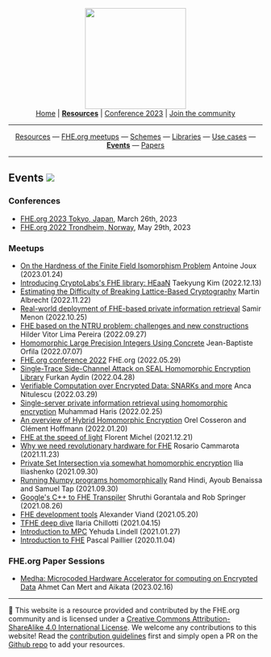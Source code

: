 <!-- Main header navigation -->
<p align="center">
  <img width="200" src="https://user-images.githubusercontent.com/5758427/180978488-db825482-5a58-4c7c-9589-c494a6f0be04.png"><br/>
  <a href="https://fhe-org.github.io">Home</a> | <a href="https://fhe-org.github.io/resources"><b>Resources</b></a> | <a href="https://fhe-org.github.io/conferences/conference-2023/home">Conference 2023</a> | <a href="https://fhe-org.github.io/community">Join the community</a>
</p>
<hr/>
<!-- /Main header navigation -->
<!-- Resource categories links -->
<p align="center">
  <a href="https://fhe-org.github.io/resources">Resources</a>
  —
  <a href="https://fhe-org.github.io/meetups">FHE.org meetups</a>
  —
  <a href="https://fhe-org.github.io/resources/schemes">Schemes</a>
  —
  <a href="https://fhe-org.github.io/resources/libraries">Libraries</a>
  —
  <a href="https://fhe-org.github.io/resources/use-cases">Use cases</a>
  —
  <a href="https://fhe-org.github.io/resources/events"><b>Events</b></a>
  —
  <a href="https://fhe-org.github.io/resources/papers">Papers</a>
</p>
<hr/>
<!-- /Resource categories links -->

## Events [<img src="https://img.shields.io/badge/Github-edit%20this%20page-lightgrey">](https://github.com/FHE-org/fhe-org.github.io/blob/main/resources/events.md)


### Conferences

- [FHE.org 2023 Tokyo, Japan](https://fhe.org/conferences/conference-2023/home), March 26th, 2023
- [FHE.org 2022 Trondheim, Norway](https://fhe.org/conferences/conference-2022/home), May 29th, 2023

### Meetups

- [On the Hardness of the Finite Field Isomorphism Problem](https://fhe-org.github.io/meetups/019-On_the_Hardness_of_the_Finite_Field_Isomorphism_Problem) 	Antoine Joux (2023.01.24)
- [Introducing CryptoLabs's FHE library: HEaaN](https://fhe-org.github.io/meetups/018-Introducing_the_HEaaN_library_by_CryptoLab) 	Taekyung Kim (2022.12.13)
- [Estimating the Difficulty of Breaking Lattice-Based Cryptography](https://fhe-org.github.io/meetups/017-Estimating_the_Difficulty_of_Breaking_Lattice_Based_Cryptography) 	Martin Albrecht (2022.11.22)
- [Real-world deployment of FHE-based private information retrieval](https://fhe-org.github.io/meetups/016-real_world_deployment_of_FHE_based_private_information_retrieval) 	Samir Menon (2022.10.25)
- [FHE based on the NTRU problem: challenges and new constructions](https://fhe-org.github.io/meetups/015-FHE_based_on_the_NTRU_problem) 	Hilder Vitor Lima Pereira (2022.09.27)
- [Homomorphic Large Precision Integers Using Concrete](https://fhe-org.github.io/meetups/014-homomorphic-Large-Precision-Integers-Using-Concrete) 	Jean-Baptiste Orfila (2022.07.07)
- [FHE.org conference 2022](https://fhe-org.github.io/conferences/conference-2022/resources) 	FHE.org (2022.05.29)
- [Single-Trace Side-Channel Attack on SEAL Homomorphic Encryption Library](https://fhe-org.github.io/meetups/013-single-trace-side-channel-attack-on-seal-homomorphic-encryption-library) 	Furkan Aydin (2022.04.28)
- [Verifiable Computation over Encrypted Data: SNARKs and more](https://fhe-org.github.io/meetups/012-verifiable-computation-over-encrypted-data-snarks-and-more.md) 	Anca Nitulescu (2022.03.29)
- [Single-server private information retrieval using homomorphic encryption](https://fhe-org.github.io/meetups/011-single-server-private-information-retrieval-using-homomorphic-encryption) 	Muhammad Haris (2022.02.25)
- [An overview of Hybrid Homomorphic Encryption](https://fhe-org.github.io/meetups/010-an-overview-of-hybrid-homomorphic-encryption) 	Orel Cosseron and Clément Hoffmann (2022.01.20)
- [FHE at the speed of light](https://fhe-org.github.io/meetups/009-fhe-at-the-speed-of-light) 	Florent Michel (2021.12.21)
- [Why we need revolutionary hardware for FHE](https://fhe-org.github.io/meetups/008-why-we-need-revolutionary-hardware-for-fhe) 	Rosario Cammarota (2021.11.23)
- [Private Set Intersection via somewhat homomorphic encryption](https://fhe-org.github.io/meetups/007-private-set-intersection-via-somewhat-homomorphic-encryption) 	Ilia Iliashenko (2021.09.30)
- [Running Numpy programs homomorphically](https://fhe-org.github.io/meetups/006-running-numpy-programs-homomorphically) 	Rand Hindi, Ayoub Benaissa and Samuel Tap (2021.09.30)
- [Google's C++ to FHE Transpiler](https://fhe-org.github.io/meetups/005-google-c++-to-fhe-transpiler) 	Shruthi Gorantala and Rob Springer (2021.08.26)
- [FHE development tools](https://fhe-org.github.io/meetups/004-fhe-development-tools) 	Alexander Viand (2021.05.20)
- [TFHE deep dive](https://fhe-org.github.io/meetups/003-tfhe-deep-dive) 	Ilaria Chillotti (2021.04.15)
- [Introduction to MPC](https://fhe-org.github.io/meetups/002-introduction-to-mpc) 	Yehuda Lindell (2021.01.27)
- [Introduction to FHE](https://fhe-org.github.io/meetups/001-introduction-to-fhe) 	Pascal Paillier (2020.11.04)

### FHE.org Paper Sessions

- [Medha: Microcoded Hardware Accelerator for computing on Encrypted Data](https://fhe-org.github.io/meetups/020-Medha_Microcoded_Hardware_Accelerator_for_computing_on_Encrypted_Data) 	Ahmet Can Mert and Aikata (2023.02.16)


<!--- Footer --->
<hr/>
💙 This website is a resource provided and contributed by the FHE.org community and is licensed under a <a rel="license" href="http://creativecommons.org/licenses/by-sa/4.0/">Creative Commons Attribution-ShareAlike 4.0 International License</a>. We welcome any contributions to this website! Read the <a href="https://fhe-org.github.io/contrib">contribution guidelines</a> first and simply open a PR on the <a href="https://github.com/fhe-org/fhe-org">Github repo</a> to add your resources.
